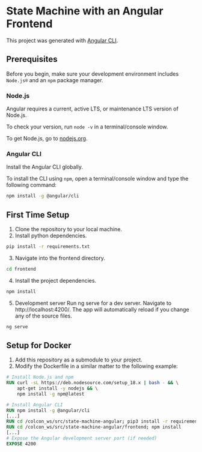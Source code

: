 # State Machine with an Angular Frontend

This project was generated with [Angular CLI](https://github.com/angular/angular-cli).

## Prerequisites

Before you begin, make sure your development environment includes `Node.js®` and an `npm` package manager.

### Node.js

Angular requires a current, active LTS, or maintenance LTS version of Node.js. 

To check your version, run `node -v` in a terminal/console window.

To get Node.js, go to [nodejs.org](https://nodejs.org/).

### Angular CLI

Install the Angular CLI globally.

To install the CLI using `npm`, open a terminal/console window and type the following command:

```bash
npm install -g @angular/cli
```

## First Time Setup
1. Clone the repository to your local machine.
2. Install python dependencies.
```bash
pip install -r requirements.txt
```
3. Navigate into the frontend directory.
```bash
cd frontend
```
4. Install the project dependencies.
```bash
npm install
```
5. Development server
Run ng serve for a dev server. Navigate to http://localhost:4200/. The app will automatically reload if you change any of the source files.

```bash
ng serve
```

## Setup for Docker
1. Add this repository as a submodule to your project.
2. Modify the Dockerfile in a similar matter to the following example:
```Dockerfile
# Install Node.js and npm
RUN curl -sL https://deb.nodesource.com/setup_18.x | bash - && \
    apt-get install -y nodejs && \
    npm install -g npm@latest

# Install Angular CLI
RUN npm install -g @angular/cli
[...]
RUN cd /colcon_ws/src/state-machine-angular; pip3 install -r requirements.txt
RUN cd /colcon_ws/src/state-machine-angular/frontend; npm install
[...]
# Expose the Angular development server port (if needed)
EXPOSE 4200
```